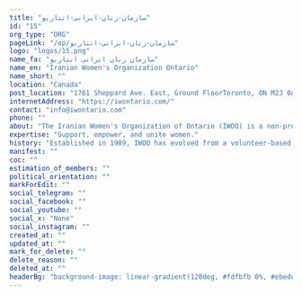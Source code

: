 ```yaml
---
title: "سازمان-زنان-ایرانی-انتاریو"
id: "15"
org_type: "ORG"
pageLink: "/op/سازمان-زنان-ایرانی-انتاریو"
logo: "logos/15.png"
name_fa: "سازمان زنان ایرانی انتاریو"
name_en: "Iranian Women's Organization Ontario"
name_short: ""
location: "Canada"
post_location: "1761 Sheppard Ave. East, Ground FloorToronto, ON M2J 0A5"
internetAddress: "https://iwontario.com/"
contact: "info@iwontario.com"
phone: ""
about: "The Iranian Women's Organization of Ontario (IWOO) is a non-profit organization based in Toronto, Canada, dedicated to empowering and supporting Farsi-speaking women and their families."
expertise: "Support, empower, and unite women."
history: "Established in 1989, IWOO has evolved from a volunteer-based association to a professionally managed organization with a clear strategic direction."
manifest: ""
coc: ""
estimation_of_members: ""
political_orientation: ""
markForEdit: ""
social_telegram: ""
social_facebook: ""
social_youtube: ""
social_x: "None"
social_instagram: ""
created_at: ""
updated_at: ""
mark_for_delete: ""
delete_reason: ""
deleted_at: ""
headerBg: "background-image: linear-gradient(120deg, #fdfbfb 0%, #ebedee 100%);"
---
```


